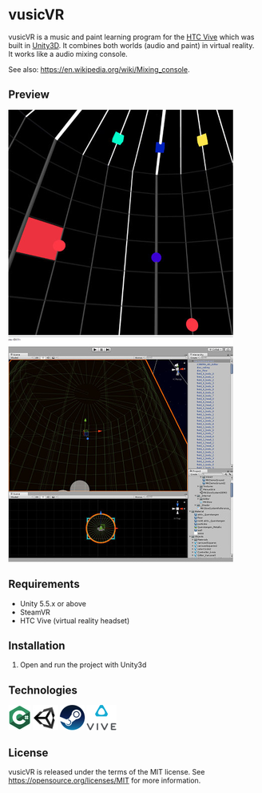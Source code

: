 vusicVR
=====================================
vusicVR is a music and paint learning program for the [HTC Vive](https://www.vive.com/de/) which was built in [Unity3D](https://unity3d.com/de). It combines both worlds (audio and paint) in virtual reality. It works like a audio mixing console.

See also: https://en.wikipedia.org/wiki/Mixing_console.

Preview
--------------------
![](Assets/screenshots/ingame.jpg)
![](Assets/screenshots/inunity3d.jpg)

Requirements
--------------------

- Unity 5.5.x or above
- SteamVR
- HTC Vive (virtual reality headset)

Installation
--------------------

1. Open and run the project with Unity3d

Technologies
----------------------

![](Assets/icons/csharp.png)
![](Assets/icons/unity3d.png)
![](Assets/icons/steam.png)
![](Assets/icons/vive.png)


License
-------
vusicVR is released under the terms of the MIT license. See https://opensource.org/licenses/MIT for more information.
